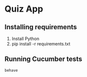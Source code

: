 # Quiz App

## Installing requirements

 1. Install Python
 2. pip install -r requirements.txt

## Running Cucumber tests

`behave`
